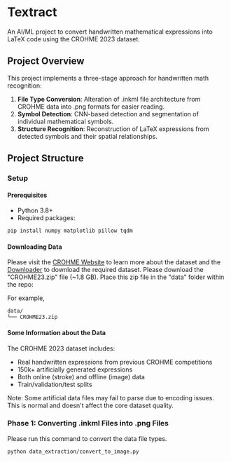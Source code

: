 # Textract
An AI/ML project to convert handwritten mathematical expressions into LaTeX code using the CROHME 2023 dataset.

## Project Overview

This project implements a three-stage approach for handwritten math recognition:
1. **File Type Conversion**: Alteration of .inkml file architecture from CROHME data into .png formats for easier reading.
2. **Symbol Detection**: CNN-based detection and segmentation of individual mathematical symbols.
3. **Structure Recognition**: Reconstruction of LaTeX expressions from detected symbols and their spatial relationships.

## Project Structure

### Setup
#### Prerequisites
- Python 3.8+
- Required packages:
```bash
pip install numpy matplotlib pillow tqdm
```

#### Downloading Data
Please visit the [CROHME Website](https://crohme2023.ltu-ai.dev/data-tools/) to learn more about the dataset and the [Downloader](https://zenodo.org/records/8428035) to download the required dataset. Please download the "CROHME23.zip" file (~1.8 GB). Place this zip file in the "data" folder within the repo:

For example,
```
data/
└── CROHME23.zip
```

#### Some Information about the Data
The CROHME 2023 dataset includes:
- Real handwritten expressions from previous CROHME competitions
- 150k+ artificially generated expressions
- Both online (stroke) and offline (image) data
- Train/validation/test splits

Note: Some artificial data files may fail to parse due to encoding issues. This is normal and doesn't affect the core dataset quality.

### Phase 1: Converting .inkml Files into .png Files
Please run this command to convert the data file types.
```bash
python data_extraction/convert_to_image.py
```
